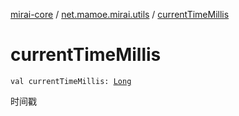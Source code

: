 [mirai-core](../index.md) / [net.mamoe.mirai.utils](index.md) / [currentTimeMillis](./current-time-millis.md)

# currentTimeMillis

`val currentTimeMillis: `[`Long`](https://kotlinlang.org/api/latest/jvm/stdlib/kotlin/-long/index.html)

时间戳

